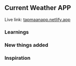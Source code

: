 ## Current Weather APP

Live link: <a href="tapmaanapp.netlify.app">tapmaanapp.netlify.app</a>

### Learnings

### New things added

### Inspiration






